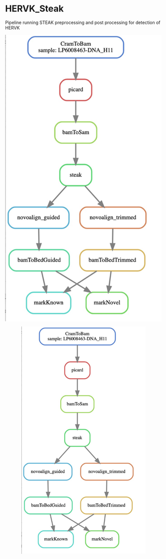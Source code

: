 # HERVK_Steak
Pipeline running STEAK preprocessing and post processing for detection of HERVK

![Alt text](dagSteak.jpg?raw=true "DAG of Steak Pipeline")

<div align="center">
    <img src="dagSteak.jpg" width="400px"</img> 
</div>
